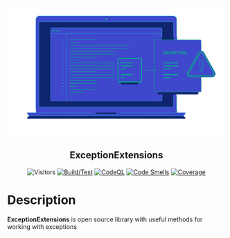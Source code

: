 <div align="center">
 <img src="icon.png" weight="500px" height="300px" />
 <h2>ExceptionExtensions</h2>
 
 ![Visitors](http://estruyf-github.azurewebsites.net/api/VisitorHit?user=KurnakovMaksim&repo=ExceptionExtensions&countColor=%237B1E7A&style=flat)
 [![Build/Test](https://github.com/KurnakovMaksim/ExceptionExtensions/actions/workflows/build-test.yml/badge.svg)](https://github.com/KurnakovMaksim/ExceptionExtensions/actions/workflows/build-test.yml)
 [![CodeQL](https://github.com/KurnakovMaksim/ExceptionExtensions/workflows/CodeQL/badge.svg)](https://github.com/KurnakovMaksim/ExceptionExtensions/actions?query=workflow%3ACodeQL)
 [![Code Smells](https://sonarcloud.io/api/project_badges/measure?project=KurnakovMaksim_ExceptionExtensions&metric=code_smells)](https://sonarcloud.io/summary/new_code?id=KurnakovMaksim_ExceptionExtensions) [![Coverage](https://sonarcloud.io/api/project_badges/measure?project=KurnakovMaksim_ExceptionExtensions&metric=coverage)](https://sonarcloud.io/summary/new_code?id=KurnakovMaksim_ExceptionExtensions)

</div>

# Description
<b>ExceptionExtensions</b> is open source library with useful methods for working with exceptions
